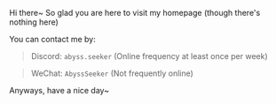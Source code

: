 Hi there~ So glad you are here to visit my homepage (though there's nothing here)

You can contact me by:

> Discord: ```abyss.seeker``` (Online frequency at least once per week)

> WeChat: ```AbyssSeeker``` (Not frequently online)

Anyways, have a nice day~

<!---
Abyss-Seeker/Abyss-Seeker is a ✨ special ✨ repository because its `README.md` (this file) appears on your GitHub profile.
You can click the Preview link to take a look at your changes.
--->
